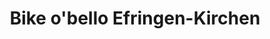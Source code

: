 ---
title: "Bike o'bello Efringen-Kirchen"
url: /efringen-kirchen/bike-obello-efringen-kirchen/
shop: Sport
---